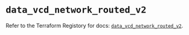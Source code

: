 # `data_vcd_network_routed_v2`

Refer to the Terraform Registory for docs: [`data_vcd_network_routed_v2`](https://registry.terraform.io/providers/vmware/vcd/3.10.0/docs/data-sources/network_routed_v2).
